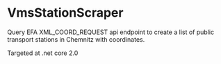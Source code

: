 # VmsStationScraper

Query EFA XML_COORD_REQUEST api endpoint to create a list of public transport stations in Chemnitz with coordinates.

Targeted at .net core 2.0
